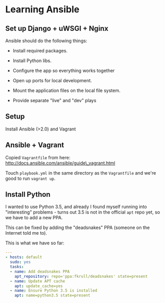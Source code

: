 Learning Ansible
================

Set up Django + uWSGI + Nginx
-----------------------------

Ansible should do the following things:

 * Install required packages.

 * Install Python libs.

 * Configure the app so everything works together

 * Open up ports for local development.

 * Mount the application files on the local file system.

 * Provide separate "live" and "dev" plays

Setup
-----

Install Ansible (>2.0) and Vagrant

Ansible + Vagrant
-----------------

Copied `Vagrantfile` from here: http://docs.ansible.com/ansible/guide\_vagrant.html

Touch `playbook.yml` in the same directory as the `Vagrantfile` and
we're good to run `vagrant up`.

Install Python
--------------

I wanted to use Python 3.5, and already I found myself running into
"interesting" problems - turns out 3.5 is not in the official `apt`
repo yet, so we have to add a new PPA.

This can be fixed by adding the "deadsnakes" PPA (someone on the
Internet told me to).

This is what we have so far:

```yaml
---
- hosts: default
  sudo: yes
  tasks:
  - name: Add deadsnakes PPA
    apt_repository: repo='ppa:fkrull/deadsnakes' state=present
  - name: Update APT cache
    apt: update_cache=yes
  - name: Ensure Python 3.5 is installed
    apt: name=python3.5 state=present
```
